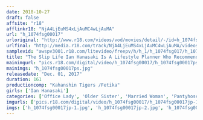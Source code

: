 ```yaml
---
date: 2018-10-27
draft: false
affsite: "r18"
afflinkr18: "NjA4LjEuMS4xLjAuMC4wLjAuMA"
url: "h_1074fsg00017"
urloriginal: "http://www.r18.com/videos/vod/movies/detail/-/id=h_1074fsg00017"
urlfinal: "http://media.r18.com/track/NjA4LjEuMS4xLjAuMC4wLjAuMA/videos/vod/movies/detail/-/id=h_1074fsg00017"
samplevid: "awspv3001.r18.com/litevideo/freepv/h/h_1/h_1074fsg017/h_1074fsg017_dmb_w.mp4"
title: "The Slip Life Ian Hanasaki Is A Lifestyle Planner Who Recommends Living A Fetish Filled Life The Slip Theater 8"
mainimgurl: "pics.r18.com/digital/video/h_1074fsg00017/h_1074fsg00017ps.jpg"
mainimgs: "h_1074fsg00017ps.jpg"
releasedate: "Dec. 01, 2017"
duration: 161
productioncomp: "Kahanshin Tigers /Fetika"
girls: ['Ian Hanasaki']
categories: ['Office Lady', 'Older Sister', 'Married Woman', 'Pantyhose', 'Lingerie', 'Featured Actress', 'BUKKAKE', 'Hi-Def']
imgurls: ['pics.r18.com/digital/video/h_1074fsg00017/h_1074fsg00017jp-1.jpg', 'pics.r18.com/digital/video/h_1074fsg00017/h_1074fsg00017jp-2.jpg', 'pics.r18.com/digital/video/h_1074fsg00017/h_1074fsg00017jp-3.jpg', 'pics.r18.com/digital/video/h_1074fsg00017/h_1074fsg00017jp-4.jpg', 'pics.r18.com/digital/video/h_1074fsg00017/h_1074fsg00017jp-5.jpg', 'pics.r18.com/digital/video/h_1074fsg00017/h_1074fsg00017jp-6.jpg', 'pics.r18.com/digital/video/h_1074fsg00017/h_1074fsg00017jp-7.jpg', 'pics.r18.com/digital/video/h_1074fsg00017/h_1074fsg00017jp-8.jpg', 'pics.r18.com/digital/video/h_1074fsg00017/h_1074fsg00017jp-9.jpg', 'pics.r18.com/digital/video/h_1074fsg00017/h_1074fsg00017jp-10.jpg', 'pics.r18.com/digital/video/h_1074fsg00017/h_1074fsg00017jp-11.jpg', 'pics.r18.com/digital/video/h_1074fsg00017/h_1074fsg00017jp-12.jpg', 'pics.r18.com/digital/video/h_1074fsg00017/h_1074fsg00017jp-13.jpg', 'pics.r18.com/digital/video/h_1074fsg00017/h_1074fsg00017jp-14.jpg', 'pics.r18.com/digital/video/h_1074fsg00017/h_1074fsg00017jp-15.jpg', 'pics.r18.com/digital/video/h_1074fsg00017/h_1074fsg00017jp-16.jpg', 'pics.r18.com/digital/video/h_1074fsg00017/h_1074fsg00017jp-17.jpg', 'pics.r18.com/digital/video/h_1074fsg00017/h_1074fsg00017jp-18.jpg', 'pics.r18.com/digital/video/h_1074fsg00017/h_1074fsg00017jp-19.jpg', 'pics.r18.com/digital/video/h_1074fsg00017/h_1074fsg00017jp-20.jpg']
imgs: ['h_1074fsg00017jp-1.jpg', 'h_1074fsg00017jp-2.jpg', 'h_1074fsg00017jp-3.jpg', 'h_1074fsg00017jp-4.jpg', 'h_1074fsg00017jp-5.jpg', 'h_1074fsg00017jp-6.jpg', 'h_1074fsg00017jp-7.jpg', 'h_1074fsg00017jp-8.jpg', 'h_1074fsg00017jp-9.jpg', 'h_1074fsg00017jp-10.jpg', 'h_1074fsg00017jp-11.jpg', 'h_1074fsg00017jp-12.jpg', 'h_1074fsg00017jp-13.jpg', 'h_1074fsg00017jp-14.jpg', 'h_1074fsg00017jp-15.jpg', 'h_1074fsg00017jp-16.jpg', 'h_1074fsg00017jp-17.jpg', 'h_1074fsg00017jp-18.jpg', 'h_1074fsg00017jp-19.jpg', 'h_1074fsg00017jp-20.jpg']
---
```

